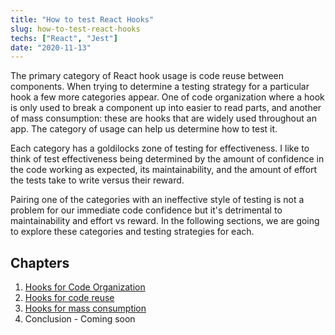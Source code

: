```yaml
---
title: "How to test React Hooks"
slug: how-to-test-react-hooks
techs: ["React", "Jest"]
date: "2020-11-13"
---
```


The primary category of React hook usage is code reuse between components. When trying to determine a testing strategy for a particular hook a few more categories appear. One of code organization where a hook is only used to break a component up into easier to read parts, and another of mass consumption: these are hooks that are widely used throughout an app. The category of usage can help us determine how to test it.

Each category has a goldilocks zone of testing for effectiveness. I like to think of test effectiveness being determined by the amount of confidence in the code working as expected, its maintainability, and the amount of effort the tests take to write versus their reward.

Pairing one of the categories with an ineffective style of testing is not a problem for our immediate code confidence but it's detrimental to maintainability and effort vs reward. In the following sections, we are going to explore these categories and testing strategies for each.

## Chapters

1. [Hooks for Code Organization](how-to-test-react-hooks-2)
2. [Hooks for code reuse](how-to-test-react-hooks-3)
3. [Hooks for mass consumption](how-to-test-react-hooks-4)
4. Conclusion - Coming soon
